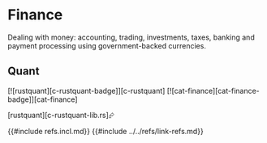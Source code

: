 # Finance

Dealing with money: accounting, trading, investments, taxes, banking and payment processing using government-backed currencies.

## Quant

[![rustquant][c-rustquant-badge]][c-rustquant] [![cat-finance][cat-finance-badge]][cat-finance]

[rustquant][c-rustquant-lib.rs]⮳

{{#include refs.incl.md}}
{{#include ../../refs/link-refs.md}}

<div class="hidden">
</div>
